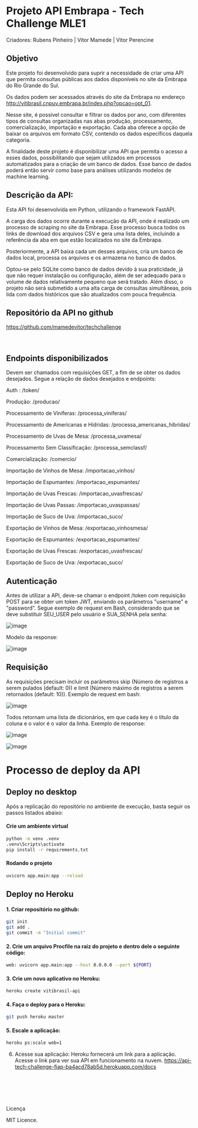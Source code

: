 # Projeto API Embrapa - Tech Challenge MLE1

Criadores: Rubens Pinheiro | Vitor Mamede | Vitor Perencine

## Objetivo

Este projeto foi desenvolvido para suprir a necessidade de criar uma API que permita consultas públicas aos dados disponíveis no site da Embrapa do Rio Grande do Sul.

Os dados podem ser acessados através do site da Embrapa no endereço http://vitibrasil.cnpuv.embrapa.br/index.php?opcao=opt_01.

Nesse site, é possível consultar e filtrar os dados por ano, com diferentes tipos de consultas organizadas nas abas produção, processamento, comercialização, importação e exportação. Cada aba oferece a opção de baixar os arquivos em formato CSV, contendo os dados específicos daquela categoria.

A finalidade deste projeto é disponibilizar uma API que permita o acesso a esses dados, possibilitando que sejam utilizados em processos automatizados para a criação de um banco de dados. Esse banco de dados poderá então servir como base para análises utilizando modelos de machine learning.


## Descrição da API:

Esta API foi desenvolvida em Python, utilizando o framework FastAPI.

A carga dos dados ocorre durante a execução da API, onde é realizado um processo de scraping no site da Embrapa. Esse processo busca todos os links de download dos arquivos CSV e gera uma lista deles, incluindo a referência da aba em que estão localizados no site da Embrapa.

Posteriormente, a API baixa cada um desses arquivos, cria um banco de dados local, processa os arquivos e os armazena no banco de dados.

Optou-se pelo SQLite como banco de dados devido à sua praticidade, já que não requer instalação ou configuração, além de ser adequado para o volume de dados relativamente pequeno que será tratado. Além disso, o projeto não será submetido a uma alta carga de consultas simultâneas, pois lida com dados históricos que são atualizados com pouca frequência.

## Repositório da API no github

https://github.com/mamedevitor/techchallenge  
<br/>
 <br/>

## Endpoints disponibilizados
Devem ser chamados com requisições GET, a fim de se obter os dados desejados. Segue a relação de dados desejados e endpoints:

Auth : /token/

Produção: /producao/

Processamento de Viníferas: /processa_viniferas/

Processamento de Americanas e Hídridas: /processa_americanas_hibridas/

Processamento de Uvas de Mesa: /processa_uvamesa/

Processamento Sem Classificação: /processa_semclassf/

Comercialização: /comercio/

Importação de Vinhos de Mesa: /importacao_vinhos/

Importação de Espumantes: /importacao_espumantes/

Importação de Uvas Frescas: /importacao_uvasfrescas/

Importação de Uvas Passas: /importacao_uvaspassas/

Importação de Suco de Uva: /importacao_suco/

Exportação de Vinhos de Mesa: /exportacao_vinhosmesa/

Exportação de Espumantes: /exportacao_espumantes/

Exportação de Uvas Frescas: /exportacao_uvasfrescas/

Exportação de Suco de Uva: /exportacao_suco/

## Autenticação

Antes de utilizar a API, deve-se chamar o endpoint /token com requisição POST para se obter um token JWT, enviando os parâmetros "username" e "password". Segue exemplo de request em Bash, considerando que se deve substituir SEU_USER pelo usuário e SUA_SENHA pela senha:

![image](https://github.com/mamedevitor/techchallenge/assets/55901404/ce89c34b-30da-4014-980d-f0c4bc4d4f18)

Modelo da response:

![image](https://github.com/mamedevitor/techchallenge/assets/55901404/1ae943b6-6dbc-47cd-a10f-7ef99e11dd01)

## Requisição

As requisições precisam incluir os parâmetros skip (Número de registros a serem pulados (default: 0)) e limit (Número máximo de registros a serem retornados (default: 10)). Exemplo de request em bash:

![image](https://github.com/mamedevitor/techchallenge/assets/55901404/0e594932-319c-400f-bd67-5082e76031ba)

Todos retornam uma lista de dicionários, em que cada key é o título da coluna e o valor é o valor da linha. Exemplo de response:

![image](https://github.com/mamedevitor/techchallenge/assets/55901404/87c0f129-1ddb-4747-917c-f156f0e96c0d)

![image](https://github.com/mamedevitor/techchallenge/assets/55901404/dfcdbc31-2ede-439c-b765-30f44204143e)

# Processo de deploy da API

## Deploy no desktop

Após a replicação do repositório no ambiente de execução, basta seguir os passos listados abaixo:

#### Crie um ambiente virtual

```bash
python -m venv .venv
.venv\Scripts\activate
pip install -r requirements.txt
```
#### Rodando o projeto

```bash
uvicorn app.main:app --reload
```
 
## Deploy no Heroku

#### 1. Criar repositório no github:
```bash
git init
git add .
git commit -m "Initial commit"
```

#### 2. Crie um arquivo Procfile na raiz do projeto e dentro dele o seguinte código:
```bash
web: uvicorn app.main:app --host 0.0.0.0 --port ${PORT}
```

#### 3. Crie um novo aplicativo no Heroku:
```bash
heroku create vitibrasil-api
```
#### 4. Faça o deploy para o Heroku:
```bash
git push heroku master
```
#### 5. Escale a aplicação:
```bash
heroku ps:scale web=1
```

6. Acesse sua aplicação:
Heroku fornecerá um link para a aplicação. Acesse o link para ver sua API em funcionamento na nuvem.
https://api-tech-challenge-fiap-ba4acd78ab5d.herokuapp.com/docs

<br/>
<br/>
<br/>
<br/>

Licença

MIT Licence.
